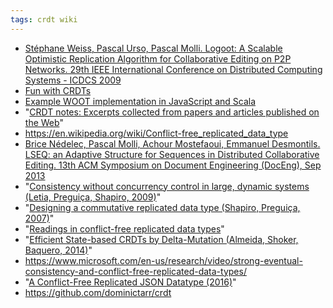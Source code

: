 ```yaml
---
tags: crdt wiki
---
```


- [Stéphane Weiss, Pascal Urso, Pascal Molli. Logoot: A Scalable Optimistic Replication Algorithm for Collaborative Editing on P2P Networks. 29th IEEE International Conference on Distributed Computing Systems - ICDCS 2009](https://hal.archives-ouvertes.fr/inria-00432368/document)
- [Fun with CRDTs](http://richard.dallaway.com/crdt/)
- [Example WOOT implementation in JavaScript and Scala](https://bitbucket.org/d6y/woot)
- "[CRDT notes: Excerpts collected from papers and articles published on the Web](https://github.com/pfrazee/crdt_notes/blob/master/README.md)"
- https://en.wikipedia.org/wiki/Conflict-free_replicated_data_type
- [Brice Nédelec, Pascal Molli, Achour Mostefaoui, Emmanuel Desmontils. LSEQ: an Adaptive Structure for Sequences in Distributed Collaborative Editing. 13th ACM Symposium on Document Engineering (DocEng), Sep 2013](https://hal.archives-ouvertes.fr/file/index/docid/921633/filename/fp025-nedelec.pdf)
- "[Consistency without concurrency control in large, dynamic systems (Letia, Preguiça, Shapiro, 2009)](http://www.cs.cornell.edu/projects/ladis2009/papers/letia-ladis2009.pdf)"
- "[Designing a commutative replicated data type (Shapiro, Preguiça, 2007)](https://arxiv.org/pdf/0710.1784.pdf)"
- "[Readings in conflict-free replicated data types](http://christophermeiklejohn.com/crdt/2014/07/22/readings-in-crdts.html)"
- "[Efficient State-based CRDTs by Delta-Mutation (Almeida, Shoker, Baquero, 2014)](http://gsd.di.uminho.pt/members/cbm/ps/delta-crdt-draft16may2014.pdf)"
- https://www.microsoft.com/en-us/research/video/strong-eventual-consistency-and-conflict-free-replicated-data-types/
- "[A Conflict-Free Replicated JSON Datatype (2016)](https://arxiv.org/pdf/1608.03960v1.pdf)"
- https://github.com/dominictarr/crdt
